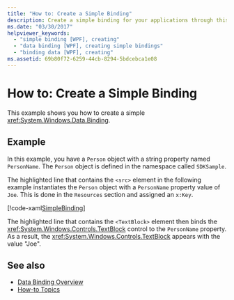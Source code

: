 ```yaml
---
title: "How to: Create a Simple Binding"
description: Create a simple binding for your applications through this how-to example in Windows Presentation Foundation (WPF).
ms.date: "03/30/2017"
helpviewer_keywords: 
  - "simple binding [WPF], creating"
  - "data binding [WPF], creating simple bindings"
  - "binding data [WPF], creating"
ms.assetid: 69b80f72-6259-44cb-8294-5bdcebca1e08
---
```

# How to: Create a Simple Binding
This example shows you how to create a simple <xref:System.Windows.Data.Binding>.  
  
## Example  
 In this example, you have a `Person` object with a string property named `PersonName`. The `Person` object is defined in the namespace called `SDKSample`.  
  
 The highlighted line that contains the `<src>` element in the following example instantiates the `Person` object with a `PersonName` property value of `Joe`. This is done in the `Resources` section and assigned an `x:Key`.  
  
 [!code-xaml[SimpleBinding](~/samples/snippets/csharp/VS_Snippets_Wpf/SimpleBinding/CSharp/Page1.xaml?highlight=9,37)]  
  
 The highlighted line that contains the `<TextBlock>` element then binds the <xref:System.Windows.Controls.TextBlock> control to the `PersonName` property. As a result, the <xref:System.Windows.Controls.TextBlock> appears with the value "Joe".  
  
## See also

- [Data Binding Overview](/dotnet/desktop-wpf/data/data-binding-overview)
- [How-to Topics](data-binding-how-to-topics.md)
